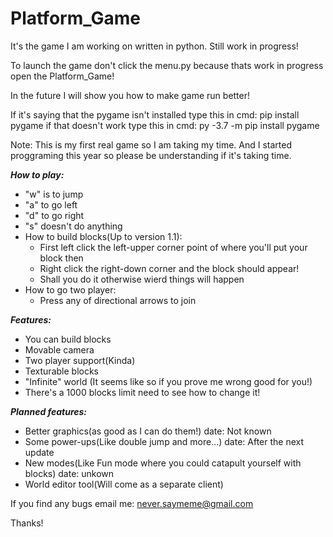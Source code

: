 # Platform_Game
It's the game I am working on written in python. Still work in progress!

To launch the game don't click the menu.py because thats work in progress open the Platform_Game! 

In the future I will show you how to make game run better!

If it's saying that the pygame isn't installed type this in cmd: pip install pygame
if that doesn't work type this in cmd: py -3.7 -m pip install pygame

Note: This is my first real game so I am taking my time. And I started proggraming this year so please be understanding if it's taking time.

***How to play:***
- "w" is to jump
- "a" to go left
- "d" to go right
- "s" doesn't do anything
- How to build blocks(Up to version 1.1):
	- First left click the left-upper corner point of where you'll put your block then
	- Right click the right-down corner and the block should appear!
	- Shall you do it otherwise wierd things will happen
- How to go two player:
	- Press any of directional arrows to join
	
***Features:***
- You can build blocks
- Movable camera
- Two player support(Kinda)
- Texturable blocks
- "Infinite" world (It seems like so if you prove me wrong good for you!)
- There's a 1000 blocks limit need to see how to change it!
	
***Planned features:***
- Better graphics(as good as I can do them!) date: Not known
- Some power-ups(Like double jump and more...) date: After the next update
- New modes(Like Fun mode where you could catapult yourself with blocks) date: unkown
- World editor tool(Will come as a separate client)

If you find any bugs email me: never.saymeme@gmail.com 

Thanks!
